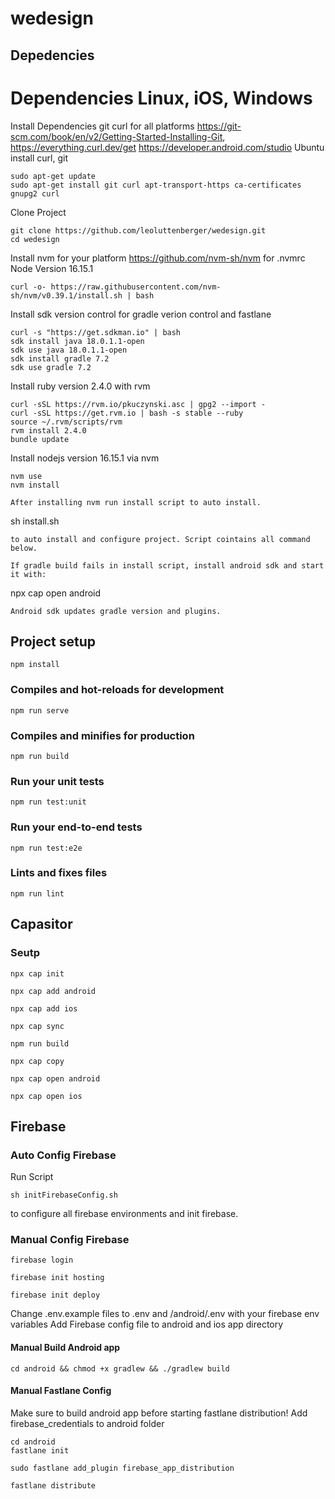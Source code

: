 # wedesign
## Depedencies

# Dependencies Linux, iOS, Windows
Install Dependencies git curl for all platforms https://git-scm.com/book/en/v2/Getting-Started-Installing-Git, https://everything.curl.dev/get
https://developer.android.com/studio
Ubuntu install curl, git
```
sudo apt-get update
sudo apt-get install git curl apt-transport-https ca-certificates gnupg2 curl
```

Clone Project
```
git clone https://github.com/leoluttenberger/wedesign.git
cd wedesign
```
Install nvm for your platform https://github.com/nvm-sh/nvm for .nvmrc Node Version 16.15.1
```
curl -o- https://raw.githubusercontent.com/nvm-sh/nvm/v0.39.1/install.sh | bash
```

Install sdk version control for gradle verion control and fastlane
```
curl -s "https://get.sdkman.io" | bash 
sdk install java 18.0.1.1-open 
sdk use java 18.0.1.1-open 
sdk install gradle 7.2
sdk use gradle 7.2
```
Install ruby version 2.4.0 with rvm
```
curl -sSL https://rvm.io/pkuczynski.asc | gpg2 --import -
curl -sSL https://get.rvm.io | bash -s stable --ruby
source ~/.rvm/scripts/rvm
rvm install 2.4.0
bundle update

```
Install nodejs version 16.15.1 via nvm
```
nvm use
nvm install

After installing nvm run install script to auto install. 
```
sh install.sh
```
to auto install and configure project. Script cointains all command below.

If gradle build fails in install script, install android sdk and start it with:
```
npx cap open android 
```
Android sdk updates gradle version and plugins.

```
## Project setup
```
npm install
```
### Compiles and hot-reloads for development
```
npm run serve
```
### Compiles and minifies for production
```
npm run build
```
### Run your unit tests
```
npm run test:unit
```
### Run your end-to-end tests
```
npm run test:e2e
```
### Lints and fixes files
```
npm run lint
```
## Capasitor 
### Seutp

```
npx cap init
```
```
npx cap add android
```
```
npx cap add ios
```
```
npx cap sync
```
```
npm run build
```
```
npx cap copy
```
```
npx cap open android
```
```
npx cap open ios
```
## Firebase

### Auto Config Firebase
Run Script 
```
sh initFirebaseConfig.sh 
```
to configure all firebase environments and init firebase.

### Manual Config Firebase
```
firebase login
```
```
firebase init hosting
```
```
firebase init deploy
```
Change .env.example files to  .env and /android/.env with your firebase env variables
Add Firebase config file to android and ios app directory

#### Manual Build Android app

```
cd android && chmod +x gradlew && ./gradlew build
```
#### Manual Fastlane Config
Make sure to build android app before starting fastlane distribution!
Add firebase_credentials to android folder
```
cd android
fastlane init
```
```
sudo fastlane add_plugin firebase_app_distribution
```
```
fastlane distribute
```



